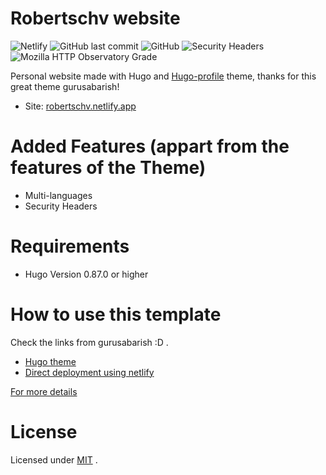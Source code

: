 # Robertschv website


![Netlify](https://img.shields.io/netlify/d74b52a3-8041-4209-9f7f-87db9089cc74) ![GitHub last commit](https://img.shields.io/github/last-commit/Robertschv/robertschv-website)  ![GitHub](https://img.shields.io/github/license/Robertschv/robertschv-website) ![Security Headers](https://img.shields.io/security-headers?url=https%3A%2F%2Frobertschv.netlify.app%2Fen%2F) ![Mozilla HTTP Observatory Grade](https://img.shields.io/mozilla-observatory/grade/robertschv.netlify.app?publish)

Personal website made with Hugo and [Hugo-profile](https://github.com/gurusabarish/hugo-profile) theme, thanks for this great theme gurusabarish!

-   Site: [robertschv.netlify.app](https://robertschv.netlify.app)

# Added Features (appart from the features of the Theme)
- Multi-languages
- Security Headers
# Requirements
-   Hugo Version 0.87.0 or higher

# How to use this template
Check the links from gurusabarish :D .

-   [Hugo theme](https://github.com/gurusabarish/hugo-profile#Hugo-theme)
-   [Direct deployment using netlify](https://github.com/gurusabarish/hugo-profile#Direct-deployment-using-netlify)

[For more details](https://github.com/gurusabarish/hugo-profile/wiki)

# License
Licensed under [MIT](https://github.com/Robertschv/robertschv-website/blob/main/LICENSE) .